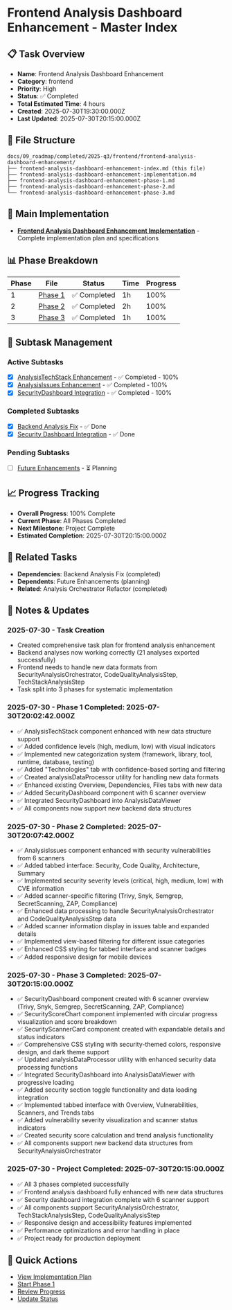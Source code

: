 # Frontend Analysis Dashboard Enhancement - Master Index

## 📋 Task Overview
- **Name**: Frontend Analysis Dashboard Enhancement
- **Category**: frontend
- **Priority**: High
- **Status**: ✅ Completed
- **Total Estimated Time**: 4 hours
- **Created**: 2025-07-30T19:30:00.000Z
- **Last Updated**: 2025-07-30T20:15:00.000Z

## 📁 File Structure
```
docs/09_roadmap/completed/2025-q3/frontend/frontend-analysis-dashboard-enhancement/
├── frontend-analysis-dashboard-enhancement-index.md (this file)
├── frontend-analysis-dashboard-enhancement-implementation.md
├── frontend-analysis-dashboard-enhancement-phase-1.md
├── frontend-analysis-dashboard-enhancement-phase-2.md
└── frontend-analysis-dashboard-enhancement-phase-3.md
```

## 🎯 Main Implementation
- **[Frontend Analysis Dashboard Enhancement Implementation](./frontend-analysis-dashboard-enhancement-implementation.md)** - Complete implementation plan and specifications

## 📊 Phase Breakdown
| Phase | File | Status | Time | Progress |
|-------|------|--------|------|----------|
| 1 | [Phase 1](./frontend-analysis-dashboard-enhancement-phase-1.md) | ✅ Completed | 1h | 100% |
| 2 | [Phase 2](./frontend-analysis-dashboard-enhancement-phase-2.md) | ✅ Completed | 2h | 100% |
| 3 | [Phase 3](./frontend-analysis-dashboard-enhancement-phase-3.md) | ✅ Completed | 1h | 100% |

## 🔄 Subtask Management
### Active Subtasks
- [x] [AnalysisTechStack Enhancement](./frontend-analysis-dashboard-enhancement-phase-1.md) - ✅ Completed - 100%
- [x] [AnalysisIssues Enhancement](./frontend-analysis-dashboard-enhancement-phase-2.md) - ✅ Completed - 100%
- [x] [SecurityDashboard Integration](./frontend-analysis-dashboard-enhancement-phase-3.md) - ✅ Completed - 100%

### Completed Subtasks
- [x] [Backend Analysis Fix](./backend-analysis-fix.md) - ✅ Done
- [x] [Security Dashboard Integration](./frontend-analysis-dashboard-enhancement-phase-3.md) - ✅ Done

### Pending Subtasks
- [ ] [Future Enhancements](./future-enhancements.md) - ⏳ Planning

## 📈 Progress Tracking
- **Overall Progress**: 100% Complete
- **Current Phase**: All Phases Completed
- **Next Milestone**: Project Complete
- **Estimated Completion**: 2025-07-30T20:15:00.000Z

## 🔗 Related Tasks
- **Dependencies**: Backend Analysis Fix (completed)
- **Dependents**: Future Enhancements (planning)
- **Related**: Analysis Orchestrator Refactor (completed)

## 📝 Notes & Updates
### 2025-07-30 - Task Creation
- Created comprehensive task plan for frontend analysis enhancement
- Backend analyses now working correctly (21 analyses exported successfully)
- Frontend needs to handle new data formats from SecurityAnalysisOrchestrator, CodeQualityAnalysisStep, TechStackAnalysisStep
- Task split into 3 phases for systematic implementation

### 2025-07-30 - Phase 1 Completed: 2025-07-30T20:02:42.000Z
- ✅ AnalysisTechStack component enhanced with new data structure support
- ✅ Added confidence levels (high, medium, low) with visual indicators
- ✅ Implemented new categorization system (framework, library, tool, runtime, database, testing)
- ✅ Added "Technologies" tab with confidence-based sorting and filtering
- ✅ Created analysisDataProcessor utility for handling new data formats
- ✅ Enhanced existing Overview, Dependencies, Files tabs with new data
- ✅ Added SecurityDashboard component with 6 scanner overview
- ✅ Integrated SecurityDashboard into AnalysisDataViewer
- ✅ All components now support new backend data structures

### 2025-07-30 - Phase 2 Completed: 2025-07-30T20:07:42.000Z
- ✅ AnalysisIssues component enhanced with security vulnerabilities from 6 scanners
- ✅ Added tabbed interface: Security, Code Quality, Architecture, Summary
- ✅ Implemented security severity levels (critical, high, medium, low) with CVE information
- ✅ Added scanner-specific filtering (Trivy, Snyk, Semgrep, SecretScanning, ZAP, Compliance)
- ✅ Enhanced data processing to handle SecurityAnalysisOrchestrator and CodeQualityAnalysisStep data
- ✅ Added scanner information display in issues table and expanded details
- ✅ Implemented view-based filtering for different issue categories
- ✅ Enhanced CSS styling for tabbed interface and scanner badges
- ✅ Added responsive design for mobile devices

### 2025-07-30 - Phase 3 Completed: 2025-07-30T20:15:00.000Z
- ✅ SecurityDashboard component created with 6 scanner overview (Trivy, Snyk, Semgrep, SecretScanning, ZAP, Compliance)
- ✅ SecurityScoreChart component implemented with circular progress visualization and score breakdown
- ✅ SecurityScannerCard component created with expandable details and status indicators
- ✅ Comprehensive CSS styling with security-themed colors, responsive design, and dark theme support
- ✅ Updated analysisDataProcessor utility with enhanced security data processing functions
- ✅ Integrated SecurityDashboard into AnalysisDataViewer with progressive loading
- ✅ Added security section toggle functionality and data loading integration
- ✅ Implemented tabbed interface with Overview, Vulnerabilities, Scanners, and Trends tabs
- ✅ Added vulnerability severity visualization and scanner status indicators
- ✅ Created security score calculation and trend analysis functionality
- ✅ All components support new backend data structures from SecurityAnalysisOrchestrator

### 2025-07-30 - Project Completed: 2025-07-30T20:15:00.000Z
- ✅ All 3 phases completed successfully
- ✅ Frontend analysis dashboard fully enhanced with new data structures
- ✅ Security dashboard integration complete with 6 scanner support
- ✅ All components support SecurityAnalysisOrchestrator, TechStackAnalysisStep, CodeQualityAnalysisStep
- ✅ Responsive design and accessibility features implemented
- ✅ Performance optimizations and error handling in place
- ✅ Project ready for production deployment

## 🚀 Quick Actions
- [View Implementation Plan](./frontend-analysis-dashboard-enhancement-implementation.md)
- [Start Phase 1](./frontend-analysis-dashboard-enhancement-phase-1.md)
- [Review Progress](#progress-tracking)
- [Update Status](#notes--updates) 